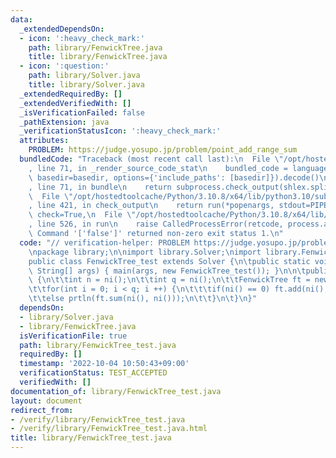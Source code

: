 ```yaml
---
data:
  _extendedDependsOn:
  - icon: ':heavy_check_mark:'
    path: library/FenwickTree.java
    title: library/FenwickTree.java
  - icon: ':question:'
    path: library/Solver.java
    title: library/Solver.java
  _extendedRequiredBy: []
  _extendedVerifiedWith: []
  _isVerificationFailed: false
  _pathExtension: java
  _verificationStatusIcon: ':heavy_check_mark:'
  attributes:
    PROBLEM: https://judge.yosupo.jp/problem/point_add_range_sum
  bundledCode: "Traceback (most recent call last):\n  File \"/opt/hostedtoolcache/Python/3.10.8/x64/lib/python3.10/site-packages/onlinejudge_verify/documentation/build.py\"\
    , line 71, in _render_source_code_stat\n    bundled_code = language.bundle(stat.path,\
    \ basedir=basedir, options={'include_paths': [basedir]}).decode()\n  File \"/opt/hostedtoolcache/Python/3.10.8/x64/lib/python3.10/site-packages/onlinejudge_verify/languages/user_defined.py\"\
    , line 71, in bundle\n    return subprocess.check_output(shlex.split(command))\n\
    \  File \"/opt/hostedtoolcache/Python/3.10.8/x64/lib/python3.10/subprocess.py\"\
    , line 421, in check_output\n    return run(*popenargs, stdout=PIPE, timeout=timeout,\
    \ check=True,\n  File \"/opt/hostedtoolcache/Python/3.10.8/x64/lib/python3.10/subprocess.py\"\
    , line 526, in run\n    raise CalledProcessError(retcode, process.args,\nsubprocess.CalledProcessError:\
    \ Command '['false']' returned non-zero exit status 1.\n"
  code: "// verification-helper: PROBLEM https://judge.yosupo.jp/problem/point_add_range_sum\n\
    \npackage library;\n\nimport library.Solver;\nimport library.FenwickTree;\n\n\
    public class FenwickTree_test extends Solver {\n\tpublic static void main(final\
    \ String[] args) { main(args, new FenwickTree_test()); }\n\n\tpublic void solve()\
    \ {\n\t\tint n = ni();\n\t\tint q = ni();\n\t\tFenwickTree ft = new FenwickTree(nl(n));\n\
    \t\tfor(int i = 0; i < q; i ++) {\n\t\t\tif(ni() == 0) ft.add(ni(), nl());\n\t\
    \t\telse prtln(ft.sum(ni(), ni()));\n\t\t}\n\t}\n}"
  dependsOn:
  - library/Solver.java
  - library/FenwickTree.java
  isVerificationFile: true
  path: library/FenwickTree_test.java
  requiredBy: []
  timestamp: '2022-10-04 10:50:43+09:00'
  verificationStatus: TEST_ACCEPTED
  verifiedWith: []
documentation_of: library/FenwickTree_test.java
layout: document
redirect_from:
- /verify/library/FenwickTree_test.java
- /verify/library/FenwickTree_test.java.html
title: library/FenwickTree_test.java
---
```

